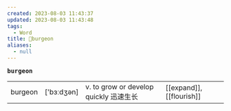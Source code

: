 ```yaml
---
created: 2023-08-03 11:43:37
updated: 2023-08-03 11:43:48
tags:
  - Word
title: 📖burgeon
aliases:
  - null
---
```


<pre><strong>burgeon</strong></pre>
|   |   |   |   |
|---|---|---|---|
|burgeon|['bɜːdʒən]|v. to grow or develop quickly 迅速⽣⻓|[[expand]], [[flourish]]|